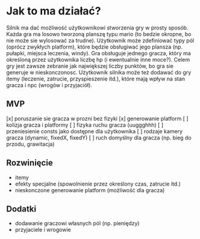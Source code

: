 # Jak to ma działać?
Silnik ma dać możliwość użytkownikowi stworzenia gry w prosty sposób.
Każda gra ma losowo tworzoną planszę typu mario (to bedzie okropne, bo nie może sie wylosować za trudne).
Użytkownik może zdefiniować typy pól (oprócz zwykłych platform), które będzie obsługiwać jego plansza (np. pułapki, miejsca leczenia, windy).
Gra obsługuje jednego gracza, który ma określoną przez użytkownika liczbę hp (i ewentualnie inne moce?).
Celem gry jest zawsze zebranie jak największej liczby punktów, bo gra sie generuje w nieskonczonosc.
Użytkownik silnika może też dodawać do gry itemy (leczenie, zatrucie, przyspieszenie itd.), które mają wpływ na stan gracza i npc (wrogów i przyjaciół).

## MVP
[x] poruszanie sie gracza w prozni bez fizyki
[x] generowanie platform
[ ] kolizja gracza i platformy
[ ] fizyka ruchu gracza (uuggghhh)
[ ] przeniesienie consts jako dostępne dla użytkownika
[ ] rodzaje kamery gracza (dynamic, fixedX, fixedY)
[ ] ruch domyślny dla gracza (np. bieg do przodu, grawitacja)

## Rozwinięcie
- itemy
- efekty specjalne (spowolnienie przez określony czas, zatrucie itd.)
- nieskonczone generowanie platform (możliwość dla gracza)

## Dodatki
- dodawanie graczowi własnych pól (np. pieniędzy)
- przyjaciele i wrogowie
